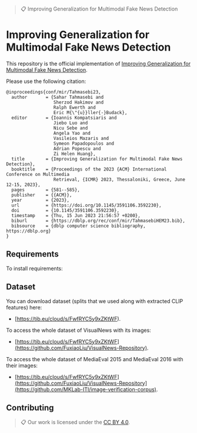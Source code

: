 >📋  Improving Generalization for Multimodal Fake News Detection

# Improving Generalization for Multimodal Fake News Detection

This repository is the official implementation of [Improving Generalization for Multimodal Fake News Detection](https://dl.acm.org/doi/abs/10.1145/3591106.3592230). 

Please use the following citation:
```
@inproceedings{conf/mir/Tahmasebi23,
  author       = {Sahar Tahmasebi and
                  Sherzod Hakimov and
                  Ralph Ewerth and
                  Eric M{\"{u}}ller{-}Budack},
  editor       = {Ioannis Kompatsiaris and
                  Jiebo Luo and
                  Nicu Sebe and
                  Angela Yao and
                  Vasileios Mazaris and
                  Symeon Papadopoulos and
                  Adrian Popescu and
                  Zi Helen Huang},
  title        = {Improving Generalization for Multimodal Fake News Detection},
  booktitle    = {Proceedings of the 2023 {ACM} International Conference on Multimedia
                  Retrieval, {ICMR} 2023, Thessaloniki, Greece, June 12-15, 2023},
  pages        = {581--585},
  publisher    = {{ACM}},
  year         = {2023},
  url          = {https://doi.org/10.1145/3591106.3592230},
  doi          = {10.1145/3591106.3592230},
  timestamp    = {Thu, 15 Jun 2023 21:56:57 +0200},
  biburl       = {https://dblp.org/rec/conf/mir/TahmasebiHEM23.bib},
  bibsource    = {dblp computer science bibliography, https://dblp.org}
}
```
<!-- >📋  Optional: include a graphic explaining your approach/main result, bibtex entry, link to demos, blog posts and tutorials -->

## Requirements

To install requirements:


## Dataset 

You can download dataset (splits that we used along with extracted CLIP features) here:

- [https://tib.eu/cloud/s/FwfRYC5y9xZKtWF).

To access the whole dataset of VisualNews with its images:

- [https://tib.eu/cloud/s/FwfRYC5y9xZKtWF](https://github.com/FuxiaoLiu/VisualNews-Repository).

To access the whole dataset of MediaEval 2015 and MediaEval 2016 with their images:

- [https://tib.eu/cloud/s/FwfRYC5y9xZKtWF](https://github.com/FuxiaoLiu/VisualNews-Repository](https://github.com/MKLab-ITI/image-verification-corpus).


## Contributing

>📋  Our work is licensed under the [CC BY 4.0](https://creativecommons.org/licenses/by/4.0/).

